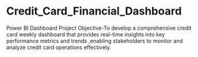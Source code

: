 # Credit_Card_Financial_Dashboard
Power BI Dashboard
Project Objective-To develop a comprehensive credit card weekly dashboard that provides real-time insights into key performance metrics and trends ,enabling stakeholders to 
             monitor and analyze credit card operations effectively.
           
